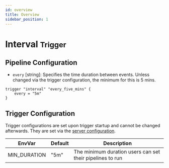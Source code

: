 ```yaml
---
id: overview
title: Overview
sidebar_position: 1
---
```


# Interval <small>Trigger</small>

## Pipeline Configuration

- `every` [string]: Specifies the time duration between events. Unless changed via the trigger configuration, the minimum for this is 5 mins.

```hcl
trigger "interval" "every_five_mins" {
    every = "5m"
}
```

## Trigger Configuration

Trigger configurations are set upon trigger startup and cannot be changed afterwards. They are set via the [server configuration](../../server-configuration/overview).

| EnvVar       | Default | Description                                               |
| ------------ | ------- | --------------------------------------------------------- |
| MIN_DURATION | "5m"    | The minimum duration users can set their pipelines to run |
